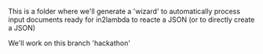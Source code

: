 This is a folder where we'll generate a 'wizard' to automatically process input documents ready for in2lambda to reacte a JSON (or to directly create a JSON)

We'll work on this branch 'hackathon'